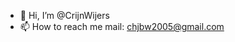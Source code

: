 - 👋 Hi, I’m @CrijnWijers
- 📫 How to reach me mail: chjbw2005@gmail.com

<!---
CrijnWijers/CrijnWijers is a ✨ special ✨ repository because its `README.md` (this file) appears on your GitHub profile.
You can click the Preview link to take a look at your changes.
--->
